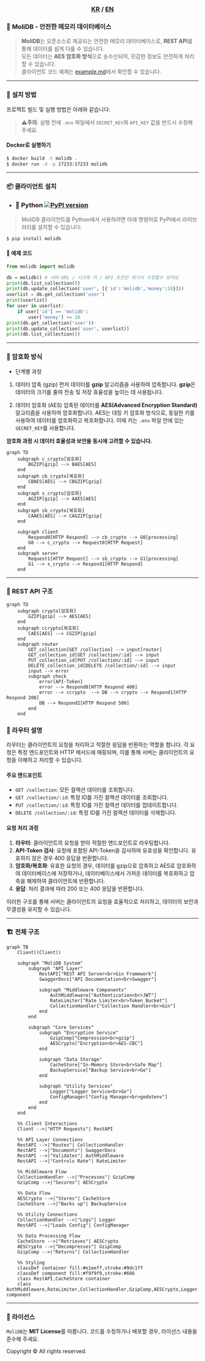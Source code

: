 <div align="center">
  <h3>
    <a href="/README.md">KR</a> /
    <a href="/README.en.md">EN</a>
  </h3>
</div>

### 🌟 **MoliDB - 안전한 메모리 데이터베이스**

> **MoliDB**는 오픈소스로 제공되는 안전한 메모리 데이터베이스로, **REST API**를 통해 데이터를 쉽게 다룰 수 있습니다.  
모든 데이터는 **AES 암호화 방식**으로 송수신되어, 민감한 정보도 안전하게 처리할 수 있습니다.  
클라이언트 코드 예제는 [example.md](/md/example.md)에서 확인할 수 있습니다.

--- 

### 🚀 **설치 방법**

프로젝트 빌드 및 실행 방법은 아래와 같습니다:

> **⚠️주의**: 실행 전에 `.env` 파일에서 `SECRET_KEY`와 `API_KEY` 값을 반드시 수정해 주세요.

#### **Docker로 실행하기**

```sh
$ docker build -t molidb .
$ docker run -d -p 17233:17233 molidb
```

---

### 📦 **클라이언트 설치**

- ### 🐍 Python [![PyPI version](https://img.shields.io/pypi/v/molidb.svg)](https://pypi.org/project/molidb/)

> MoliDB 클라이언트를 Python에서 사용하려면 아래 명령어로 PyPI에서 라이브러리를 설치할 수 있습니다:

```bash
$ pip install molidb
```

#### 📜 예제 코드

```py
from molidb import molidb

db = molidb() # 서버 URL / 시크릿 키 / API 토큰은 여기서 수정할수 있어요
print(db.list_collection())
print(db.update_collection('user', [{'id':'molidb','money':10}]))
userlist = db.get_collection('user')
print(userlist)
for user in userlist:
    if user['id'] == 'molidb':
        user['money'] += 20
print(db.get_collection('user'))
print(db.update_collection('user', userlist))
print(db.list_collection())
```

---

### 🔐 암호화 방식

- 단계별 과정

1. 데이터 압축 (gzip)
먼저 데이터를 **gzip** 알고리즘을 사용하여 압축합니다. **gzip**은 데이터의 크기를 줄여 전송 및 저장 효율성을 높이는 데 사용됩니다.

2. 데이터 암호화 (AES)
압축된 데이터를 **AES(Advanced Encryption Standard)** 알고리즘을 사용하여 암호화합니다.
AES는 대칭 키 암호화 방식으로, 동일한 키를 사용하여 데이터를 암호화하고 복호화합니다.
이때 키는 `.env` 파일 안에 있는 `SECRET_KEY`를 사용합니다.

**암호화 과정 시 데이터 효율성과 보안을 동시에 고려할 수 있습니다.**

```mermaid
graph TD
    subgraph c_crypto[암호화]
        BGZIP[gzip] --> BAES[AES]
    end
    subgraph cb_crypto[복호화]
        CBAES[AES] --> CBGZIP[gzip]
    end
    subgraph s_crypto[암호화]
        AGZIP[gzip] --> AAES[AES]
    end
    subgraph sb_crypto[복호화]
        CAAES[AES] --> CAGZIP[gzip]
    end

    subgraph client
        Respond0[HTTP Respond] --> cb_crypto --> G0[processing]
        G0 --> c_crypto --> Request0[HTTP Request]
    end
    subgraph server
        Request1[HTTP Request] --> sb_crypto --> G1[processing]
        G1 --> s_crypto --> Respond1[HTTP Respond]
    end
```

---

### 📡 REST API 구조

```mermaid
graph TD
    subgraph crypto[암호화]
        GZIP[gzip] --> AES[AES]
    end
    subgraph ccrypto[복호화]
        CAES[AES] --> CGZIP[gzip]
    end
    subgraph router
        GET_collection[GET /collection] --> input[router]
        GET_collection_id[GET /collection/:id] --> input
        PUT_collection_id[PUT /collection/:id] --> input
        DELETE_collection_id[DELETE /collection/:id] --> input
        input --> error
        subgraph check
            error[API-Token]
            error --> Respond0[HTTP Respond 400]
            error --> ccrypto  --> DB --> crypto --> Respond1[HTTP Respond 200]
            DB --> Respond2[HTTP Respond 500]
        end
    end
```

### 📍 라우터 설명

라우터는 클라이언트의 요청을 처리하고 적절한 응답을 반환하는 역할을 합니다. 각 요청은 특정 엔드포인트와 HTTP 메서드에 매핑되며, 이를 통해 서버는 클라이언트의 요청을 이해하고 처리할 수 있습니다.

#### 주요 엔드포인트

- `GET /collection`: 모든 컬렉션 데이터를 조회합니다.
- `GET /collection/:id`: 특정 ID를 가진 컬렉션 데이터를 조회합니다.
- `PUT /collection/:id`: 특정 ID를 가진 컬렉션 데이터를 업데이트합니다.
- `DELETE /collection/:id`: 특정 ID를 가진 컬렉션 데이터를 삭제합니다.

#### 요청 처리 과정

1. **라우터**: 클라이언트의 요청을 받아 적절한 엔드포인트로 라우팅합니다.
2. **API-Token 검사**: 요청에 포함된 API-Token을 검사하여 유효성을 확인합니다. 유효하지 않은 경우 400 응답을 반환합니다.
3. **암호화/복호화**: 유효한 요청의 경우, 데이터를 gzip으로 압축하고 AES로 암호화하여 데이터베이스에 저장하거나, 데이터베이스에서 가져온 데이터를 복호화하고 압축을 해제하여 클라이언트에 반환합니다.
4. **응답**: 처리 결과에 따라 200 또는 400 응답을 반환합니다.

이러한 구조를 통해 서버는 클라이언트의 요청을 효율적으로 처리하고, 데이터의 보안과 무결성을 유지할 수 있습니다.

---

### 🏗️ 전체 구조

```mermaid
graph TB
    Client((Client))
    
    subgraph "MoliDB System"
        subgraph "API Layer"
            RestAPI["REST API Server<br>Gin Framework"]
            SwaggerDocs["API Documentation<br>Swagger"]
            
            subgraph "Middleware Components"
                AuthMiddleware["Authentication<br>JWT"]
                RateLimiter["Rate Limiter<br>Token Bucket"]
                CollectionHandler["Collection Handler<br>Gin"]
            end
        end
        
        subgraph "Core Services"
            subgraph "Encryption Service"
                GzipComp["Compression<br>gzip"]
                AESCrypto["Encryption<br>AES-CBC"]
            end
            
            subgraph "Data Storage"
                CacheStore["In-Memory Store<br>Safe Map"]
                BackupService["Backup Service<br>Go"]
            end
            
            subgraph "Utility Services"
                Logger["Logger Service<br>Go"]
                ConfigManager["Config Manager<br>godotenv"]
            end
        end
    end

    %% Client Interactions
    Client -->|"HTTP Requests"| RestAPI
    
    %% API Layer Connections
    RestAPI -->|"Routes"| CollectionHandler
    RestAPI -->|"Documents"| SwaggerDocs
    RestAPI -->|"Validates"| AuthMiddleware
    RestAPI -->|"Controls Rate"| RateLimiter
    
    %% Middleware Flow
    CollectionHandler -->|"Processes"| GzipComp
    GzipComp -->|"Secures"| AESCrypto
    
    %% Data Flow
    AESCrypto -->|"Stores"| CacheStore
    CacheStore -->|"Backs up"| BackupService
    
    %% Utility Connections
    CollectionHandler -->|"Logs"| Logger
    RestAPI -->|"Loads Config"| ConfigManager
    
    %% Data Processing Flow
    CacheStore -->|"Retrieves"| AESCrypto
    AESCrypto -->|"Decompresses"| GzipComp
    GzipComp -->|"Returns"| CollectionHandler

    %% Styling
    classDef container fill:#e1eeff,stroke:#9dc1ff
    classDef component fill:#f9f9f9,stroke:#666
    class RestAPI,CacheStore container
    class AuthMiddleware,RateLimiter,CollectionHandler,GzipComp,AESCrypto,Logger,ConfigManager,BackupService component
```

---

### 📜 라이선스

`MoliDB`는 **MIT License**를 따릅니다. 코드를 수정하거나 배포할 경우, 라이선스 내용을 준수해 주세요.  

Copyright © All rights reserved.